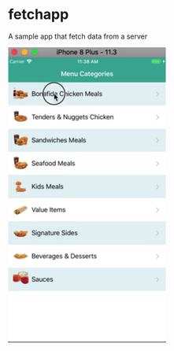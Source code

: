 # fetchapp
A sample app that fetch data from a server


<img src="https://github.com/dnavarez/fetchapp/blob/master/gif.gif" width="320">
